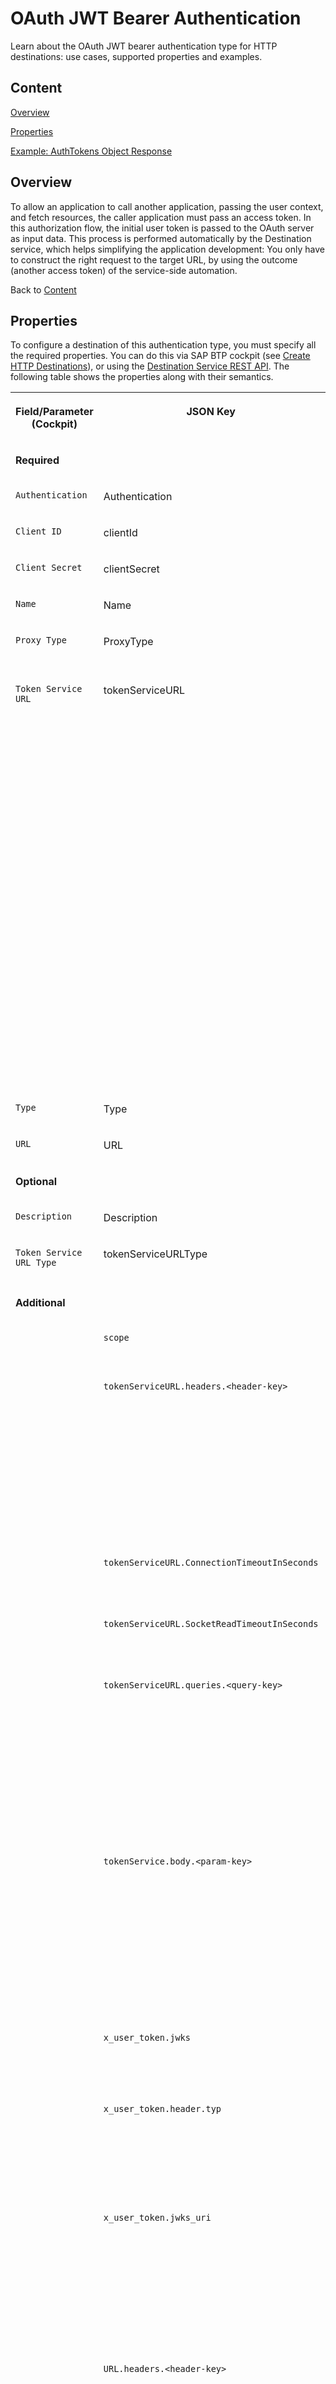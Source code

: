 <!-- loio283cd2d1c72147a18c69daf681650f07 -->

# OAuth JWT Bearer Authentication

Learn about the OAuth JWT bearer authentication type for HTTP destinations: use cases, supported properties and examples.



<a name="loio283cd2d1c72147a18c69daf681650f07__content"/>

## Content

[Overview](oauth-jwt-bearer-authentication-283cd2d.md#loio283cd2d1c72147a18c69daf681650f07__overview)

[Properties](oauth-jwt-bearer-authentication-283cd2d.md#loio283cd2d1c72147a18c69daf681650f07__properties)

[Example: AuthTokens Object Response](oauth-jwt-bearer-authentication-283cd2d.md#loio283cd2d1c72147a18c69daf681650f07__example)



<a name="loio283cd2d1c72147a18c69daf681650f07__overview"/>

## Overview

To allow an application to call another application, passing the user context, and fetch resources, the caller application must pass an access token. In this authorization flow, the initial user token is passed to the OAuth server as input data. This process is performed automatically by the Destination service, which helps simplifying the application development: You only have to construct the right request to the target URL, by using the outcome \(another access token\) of the service-side automation.

Back to [Content](oauth-jwt-bearer-authentication-283cd2d.md#loio283cd2d1c72147a18c69daf681650f07__content)



<a name="loio283cd2d1c72147a18c69daf681650f07__properties"/>

## Properties

To configure a destination of this authentication type, you must specify all the required properties. You can do this via SAP BTP cockpit \(see [Create HTTP Destinations](create-http-destinations-783fa1c.md)\), or using the [Destination Service REST API](destination-service-rest-api-23ccafb.md). The following table shows the properties along with their semantics.


<table>
<tr>
<th valign="top">

Field/Parameter \(Cockpit\)

</th>
<th valign="top">

JSON Key

</th>
<th valign="top">

Description

</th>
</tr>
<tr>
<td valign="top" colspan="3">

**Required**

</td>
</tr>
<tr>
<td valign="top">

`Authentication`

</td>
<td valign="top">

Authentication

</td>
<td valign="top">

`OAuth2JWTBearer` in this case.

</td>
</tr>
<tr>
<td valign="top">

`Client ID`

</td>
<td valign="top">

clientId

</td>
<td valign="top">

OAuth 2.0 client ID to be used for the user access token exchange.

</td>
</tr>
<tr>
<td valign="top">

`Client Secret`

</td>
<td valign="top">

clientSecret

</td>
<td valign="top">

OAuth 2.0 client secret to be used for the user access token exchange.

</td>
</tr>
<tr>
<td valign="top">

`Name`

</td>
<td valign="top">

Name

</td>
<td valign="top">

Name of the destination. Must be unique for the destination level.

</td>
</tr>
<tr>
<td valign="top">

`Proxy Type`

</td>
<td valign="top">

ProxyType

</td>
<td valign="top">

You can only use proxy type `Internet` or `OnPremise`. If `OnPremise` is used, the OAuth server must be accessed through the Cloud Connector.

</td>
</tr>
<tr>
<td valign="top">

`Token Service URL`

</td>
<td valign="top">

tokenServiceURL

</td>
<td valign="top">

The URL of the token service, against which the token exchange is performed. Depending on the `Token Service URL Type`, this property is interpreted in different ways during the automatic token retrieval:

-   For `Dedicated`, the token service URL is taken as is.
-   For `Common`, the token service URL is searched for the tenant placeholder `{tenant}`.

    `{tenant}` is resolved as the subdomain of the subaccount on behalf of which the caller is performing the call. If the placeholder is not found, `{tenant}` is inserted as a subdomain of the token service URL.

    See [Automated Access Token Retrieval](exchanging-user-jwts-via-oauth2usertokenexchange-destinations-39d4265.md#loio39d42654093e4f8db20398a06f7eab2b__retrrieval) for information about how the tenant is determined.

    The subaccount subdomain is mandated during creation of the subaccount, see [Create a Subaccount](https://help.sap.com/viewer/65de2977205c403bbc107264b8eccf4b/Cloud/en-US/05280a123d3044ae97457a25b3013918.html "Create subaccounts in your global account using the SAP BTP cockpit.") :arrow_upper_right:.


**Examples** of interpreting the token service URL for the token service URL type `Common`, if the call to the Destination service is on behalf of a subaccount subdomain with value `mytenant`:

-   ***https://authentication.us10.hana.ondemand.com/oauth/token*** → ***https://mytenant.authentication.us10.hana.ondemand.com/oauth/token***
-   ***https://\{tenant\}.authentication.us10.hana.ondemand.com/oauth/token*** → ***https://mytenant.authentication.us10.hana.ondemand.com/oauth/token***
-   ***https://authentication.myauthserver.com/tenant/\{tenant\}/oauth/token*** → ***https://authentication.myauthserver.com/tenant/mytenant/oauth/token***
-   ***https://oauth.\{tenant\}.myauthserver.com/token*** → ***https://oauth.mytenant.myauthserver.com/token*** 



</td>
</tr>
<tr>
<td valign="top">

`Type`

</td>
<td valign="top">

Type

</td>
<td valign="top">

Choose `HTTP` \(for HTTP or HTTPS communication\).

</td>
</tr>
<tr>
<td valign="top">

`URL`

</td>
<td valign="top">

URL

</td>
<td valign="top">

URL of the target endpoint.

</td>
</tr>
<tr>
<td valign="top" colspan="3">

**Optional**

</td>
</tr>
<tr>
<td valign="top">

`Description`

</td>
<td valign="top">

Description

</td>
<td valign="top">

A human-readable description of the destination.

</td>
</tr>
<tr>
<td valign="top">

`Token Service URL Type`

</td>
<td valign="top">

tokenServiceURLType

</td>
<td valign="top">

-   Choose `Dedicated` if the token service URL serves only a single tenant.
-   Choose `Common` if the token service URL serves multiple tenants.



</td>
</tr>
<tr>
<td valign="top" colspan="3">

**Additional**

</td>
</tr>
<tr>
<td valign="top">

 

</td>
<td valign="top">

`scope`

</td>
<td valign="top">

The value of the OAuth 2.0 `scope` parameter, expressed as a list of space-delimited, case-sensitive strings.

</td>
</tr>
<tr>
<td valign="top">

 

</td>
<td valign="top">

`tokenServiceURL.headers.<header-key>` 

</td>
<td valign="top">

A static key prefix used as a namespace grouping of the `tokenServiceUrl`'s HTTP headers. Its values will be sent to the token service during token retrieval. For each HTTP header's key you must add a *'tokenServiceURL.headers'* prefix separated by dot delimiter. For example:

> ### Sample Code:  
> ```
> {
>     ...
>     "tokenServiceURL.headers.<header-key-1>" : "<header-value-1>",
>     ...
>     "tokenServiceURL.headers.<header-key-N>": "<header-value-N>",
> }
> ```



</td>
</tr>
<tr>
<td valign="top">

 

</td>
<td valign="top">

`tokenServiceURL.ConnectionTimeoutInSeconds`

</td>
<td valign="top">

Defines the connection timeout for the token service retrieval. The minimum value allowed is 0, the maximum is 60 seconds. If the value exceeds the allowed number, the default value \(10 seconds\) is used.

</td>
</tr>
<tr>
<td valign="top">

 

</td>
<td valign="top">

`tokenServiceURL.SocketReadTimeoutInSeconds`

</td>
<td valign="top">

Defines the read timeout for the token service retrieval. The minimum value allowed is 0, the maximum is 600 seconds. If the value exceeds the allowed number, the default value \(10 seconds\) is used.

</td>
</tr>
<tr>
<td valign="top">

 

</td>
<td valign="top">

`tokenServiceURL.queries.<query-key>` 

</td>
<td valign="top">

A static key prefix used as a namespace grouping of `tokenServiceUrl`'s query parameters. Its values will be sent to the token service during token retrieval. For each query paramester's key you must add a *'tokenServiceURL.queries'* prefix separated by dot delimiter. For example:

> ### Sample Code:  
> ```
> {
>     ...
>     "tokenServiceURL.queries.<query-key-1>" : "<query-value-1>",
>     ...
>     "tokenServiceURL.queries.<query-key-N>": "<query-value-N>",
> }
> ```



</td>
</tr>
<tr>
<td valign="top">

 

</td>
<td valign="top">

`tokenService.body.<param-key>`

</td>
<td valign="top">

A static key prefix used as a namespace grouping of parameters which are sent as part of the token request to the token service during token retrieval. For each request, a `tokenService.body` prefix must be added to the parameter key, separated by dot-delimiter. For example:

> ### Sample Code:  
> ```
> {
> 	...
> 	"tokenService.body.<param-key-1>" : "<param-value-1>",
> 	...
> 	"tokenService.body.<param-key-N>": "<param-value-N>",
> }
> ```



</td>
</tr>
<tr>
<td valign="top">

 

</td>
<td valign="top">

`x_user_token.jwks`

</td>
<td valign="top">

Base64-encoded *JSON web key set*, containing the signing keys which are used to validate the JWT provided in the *X-User-Token* header.

For more information, see[JWK Set Format](https://tools.ietf.org/html/rfc7517#section-5).

</td>
</tr>
<tr>
<td valign="top">

 

</td>
<td valign="top">

`x_user_token.header.typ` 

</td>
<td valign="top">

Specifies what is the token type of the JWT \(JSON web token\) provided in the `X-User-Token` header, which can be found in the decoded JWT header's "typ" JWT claim. This property is required when using user tokens which have not been generated by XSUAA.

If this property is not provided, the Destination service will default to value `JWT` during runtime.

</td>
</tr>
<tr>
<td valign="top">

 

</td>
<td valign="top">

`x_user_token.jwks_uri`

</td>
<td valign="top">

URI of the *JSON web key set*, containing the signing keys which are used to validate the JWT provided in the *X-User-Token* header.

> ### Restriction:  
> If the value is a private endpoint \(for example, *localhost*\), the Destination service will not be able to perform the verification of the X-User-Token header when using the "Find Destination" API.

For more information, see [OpenID Connect Discovery](https://openid.net/specs/openid-connect-discovery-1_0.html#ProviderMetadata).

</td>
</tr>
<tr>
<td valign="top">

 

</td>
<td valign="top">

`URL.headers.<header-key>`

</td>
<td valign="top">

A static key prefix used as a namespace grouping of the URL's HTTP headers whose values will be sent to the target endpoint. For each HTTP header's key, you must add a `URL.headers` prefix separated by dot-delimiter. For example:

> ### Sample Code:  
> ```
> {
>     ...
>     "URL.headers.<header-key-1>" : "<header-value-1>",
>     ...
>     "URL.headers.<header-key-N>": "<header-value-N>",
> }
> ```

> ### Note:  
> This is a naming convention. As the call to the target endpoint is performed on the client side, the service only provides the configured properties. The expectation for the client-side processing logic is to parse and use them. If you are using higher-level libraries and tools, please check if they support this convention.



</td>
</tr>
<tr>
<td valign="top">

 

</td>
<td valign="top">

`URL.queries.<query-key>` 

</td>
<td valign="top">

A static key prefix used as a namespace grouping of URL's query parameters whose values will be sent to the target endpoint. For each query parameter's key, you must add a `URL.queries` prefix separated by dot-delimiter. For example:

> ### Sample Code:  
> ```
> {
>     ...
>     "URL.queries.<query-key-1>" : "<query-value-1>",
>     ...
>     "URL.queries.<query-key-N>": "<query-value-N>",
> }
> ```

> ### Note:  
> This is a naming convention. As the call to the target endpoint is performed on the client side, the service only provides the configured properties. The expectation for the client-side processing logic is to parse and use them. If you are using higher-level libraries and tools, please check if they support this convention.



</td>
</tr>
<tr>
<td valign="top">

 

</td>
<td valign="top">

`tokenService.KeyStoreLocation`

</td>
<td valign="top">

Contains the name of the certificate configuration to be used. This property is required when using client certificates for authentication. See [OAuth with X.509 Client Certificates](oauth-with-x-509-client-certificates-2c162aa.md).

</td>
</tr>
<tr>
<td valign="top">

 

</td>
<td valign="top">

`tokenService.KeyStorePassword`

</td>
<td valign="top">

Contains the password for the certificate configuration \(if one is needed\) when using client certificates for authentication. See [OAuth with X.509 Client Certificates](oauth-with-x-509-client-certificates-2c162aa.md).

</td>
</tr>
<tr>
<td valign="top">

 

</td>
<td valign="top">

`tokenService.addClientCredentialsInBody` 

</td>
<td valign="top">

Specifies whether the client credentials should be placed in the request body of the token request, rather than the `Authorization` header. Default is `true`.

</td>
</tr>
</table>

Back to [Content](oauth-jwt-bearer-authentication-283cd2d.md#loio283cd2d1c72147a18c69daf681650f07__content)



<a name="loio283cd2d1c72147a18c69daf681650f07__example"/>

## Example: AuthTokens Object Response

The response for "find destination" contains an `authTokens` object in the format given below. For more information on the fields in `authTokens`, see ["Find a Destination" Response Structure](find-a-destination-response-structure-83a3f3b.md).

> ### Sample Code:  
> ```
> "authTokens": [
>     {
>         "type": "Bearer",
>         "value": "eyJhbGciOiJSUzI1NiIsInR5cC...",
>         "http_header": {
>             "key":"Authorization",
>             "value":"Bearer eyJhbGciOiJSUzI1NiIsInR5cC..."
>         }
>     }
> ]
> ```

Back to [Content](oauth-jwt-bearer-authentication-283cd2d.md#loio283cd2d1c72147a18c69daf681650f07__content)

